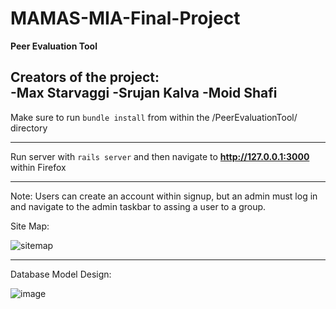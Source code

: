# MAMAS-MIA-Final-Project

<strong>Peer Evaluation Tool</strong>

Creators of the project:\
-Max Starvaggi
-Srujan Kalva
-Moid Shafi
----------------------------------------------------------------------------------------------------


Make sure to run ```bundle install``` from within the /PeerEvaluationTool/ directory

----------------------------------------------------------------------------------------------------

Run server with ```rails server``` and then navigate to **http://127.0.0.1:3000** within Firefox

----------------------------------------------------------------------------------------------------

Note: Users can create an account within signup, but an admin must log in and navigate to the admin taskbar to assing a user to a group.

Site Map:

![sitemap](https://user-images.githubusercontent.com/47831063/144762064-76247c0c-9c97-4db7-b524-f691f4935ed5.png)

----------------------------------------------------------------------------------------------------


Database Model Design:

![image](https://user-images.githubusercontent.com/47831063/144731596-ab2ced80-155e-4401-a56c-1e624720a619.png)
